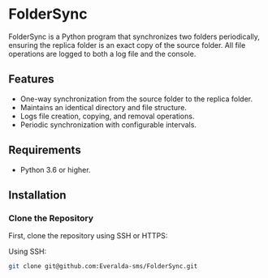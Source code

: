 # FolderSync

FolderSync is a Python program that synchronizes two folders periodically, ensuring the replica folder is an exact copy of the source folder. All file operations are logged to both a log file and the console.

## Features

- One-way synchronization from the source folder to the replica folder.
- Maintains an identical directory and file structure.
- Logs file creation, copying, and removal operations.
- Periodic synchronization with configurable intervals.

## Requirements

- Python 3.6 or higher.

## Installation

### Clone the Repository

First, clone the repository using SSH or HTTPS:

Using SSH:
```bash
git clone git@github.com:Everalda-sms/FolderSync.git

